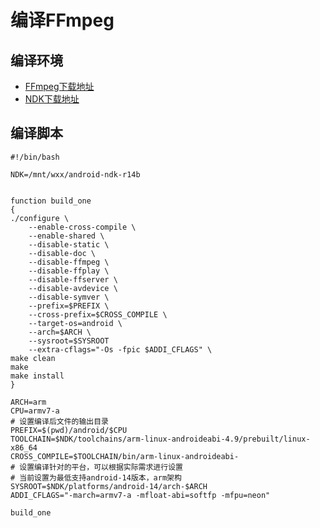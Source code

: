 # 编译FFmpeg

## 编译环境

- [FFmpeg下载地址](https://ffmpeg.org/releases/ffmpeg-3.4.11.tar.gz)
- [NDK下载地址](https://dl.google.com/android/repository/android-ndk-r14b-linux-x86_64.zip)

## 编译脚本

```shell
#!/bin/bash

NDK=/mnt/wxx/android-ndk-r14b


function build_one
{
./configure \
	--enable-cross-compile \
	--enable-shared \
	--disable-static \
	--disable-doc \
	--disable-ffmpeg \
	--disable-ffplay \
	--disable-ffserver \
	--disable-avdevice \
	--disable-symver \
	--prefix=$PREFIX \
	--cross-prefix=$CROSS_COMPILE \
	--target-os=android \
	--arch=$ARCH \
	--sysroot=$SYSROOT
	--extra-cflags="-Os -fpic $ADDI_CFLAGS" \
make clean
make
make install
}

ARCH=arm
CPU=armv7-a
# 设置编译后文件的输出目录
PREFIX=$(pwd)/android/$CPU
TOOLCHAIN=$NDK/toolchains/arm-linux-androideabi-4.9/prebuilt/linux-x86_64
CROSS_COMPILE=$TOOLCHAIN/bin/arm-linux-androideabi-
# 设置编译针对的平台，可以根据实际需求进行设置
# 当前设置为最低支持android-14版本，arm架构
SYSROOT=$NDK/platforms/android-14/arch-$ARCH
ADDI_CFLAGS="-march=armv7-a -mfloat-abi=softfp -mfpu=neon"

build_one

```


